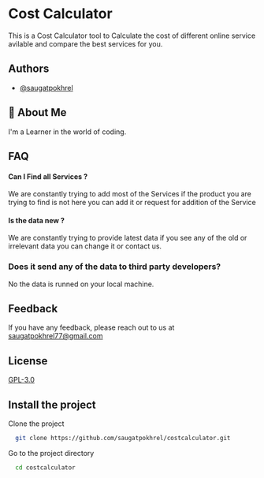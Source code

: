 
# Cost Calculator

This is a Cost Calculator tool to Calculate the cost of 
different online service avilable and compare the best 
services for you.
## Authors

- [@saugatpokhrel](https://www.github.com/saugatpokhrel)


## 🚀 About Me
I'm a Learner in the world of coding.
## FAQ

#### Can I Find all Services ?
We are constantly trying to add most of the Services
if the product you are trying to find is not here 
you can add it or request for addition of the Service 

#### Is the data new ?
We are constantly trying to provide latest data if you see 
any of the old or irrelevant data you can change it 
or contact us.

### Does it send any of the data to third party developers?

No the data is runned on your local machine.
## Feedback

If you have any feedback, please reach out to us at saugatpokhrel77@gmail.com

## License

[GPL-3.0](https://choosealicense.com/licenses/gpl-3.0/)


## Install the project

Clone the project

```bash
  git clone https://github.com/saugatpokhrel/costcalculator.git
```

Go to the project directory

```bash
  cd costcalculator
```
